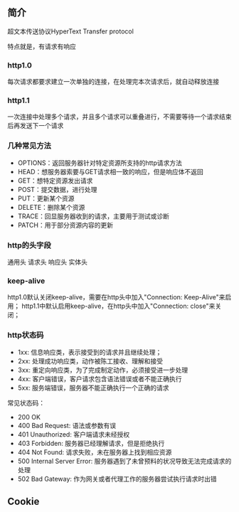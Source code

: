 ## 简介
超文本传送协议HyperText Transfer protocol

特点就是，有请求有响应

### http1.0
每次请求都要求建立一次单独的连接，在处理完本次请求后，就自动释放连接

### http1.1
一次连接中处理多个请求，并且多个请求可以重叠进行，不需要等待一个请求结束后再发送下一个请求

### 几种常见方法
- OPTIONS：返回服务器针对特定资源所支持的http请求方法
- HEAD：想服务器索要与GET请求相一致的响应，但是响应体不返回
- GET：想特定资源发出请求
- POST：提交数据，进行处理
- PUT：更新某个资源
- DELETE：删除某个资源
- TRACE：回显服务器收到的请求，主要用于测试或诊断
- PATCH：用于部分资源内容的更新

### http的头字段

通用头
请求头
响应头
实体头

### keep-alive

http1.0默认关闭keep-alive，需要在http头中加入"Connection: Keep-Alive"来启用；
http1.1中默认启用keep-alive，在http头中加入"Connection: close"来关闭；

### http状态码
- 1xx: 信息响应类，表示接受到的请求并且继续处理；
- 2xx: 处理成功响应类，动作被陈工接收、理解和接受
- 3xx: 重定向响应类，为了完成制定动作，必须接受进一步处理
- 4xx: 客户端错误，客户请求包含语法错误或者不能正确执行
- 5xx: 服务端错误，服务器不能正确执行一个正确的请求

常见状态码：
- 200 OK
- 400 Bad Request: 语法或参数有误
- 401 Unauthorized: 客户端请求未经授权
- 403 Forbidden: 服务器已经理解请求，但是拒绝执行
- 404 Not Found: 请求失败，未在服务器上找到相应资源
- 500 Internal Server Error: 服务器遇到了未曾预料的状况导致无法完成请求的处理
- 502 Bad Gateway: 作为网关或者代理工作的服务器尝试执行请求时出错


## Cookie






